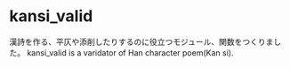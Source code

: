 kansi_valid
===========

漢詩を作る、平仄や添削したりするのに役立つモジュール、関数をつくりました。 kansi_valid is a varidator of Han character poem(Kan si).
